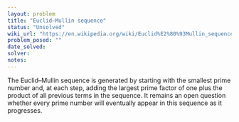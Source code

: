 ```yaml
---
layout: problem
title: "Euclid–Mullin sequence"
status: "Unsolved"
wiki_url: "https://en.wikipedia.org/wiki/Euclid%E2%80%93Mullin_sequence"
problem_posed: ""
date_solved:
solver:
notes:
---
```

The Euclid–Mullin sequence is generated by starting with the smallest prime number and, at each step, adding the largest prime factor of one plus the product of all previous terms in the sequence. It remains an open question whether every prime number will eventually appear in this sequence as it progresses.